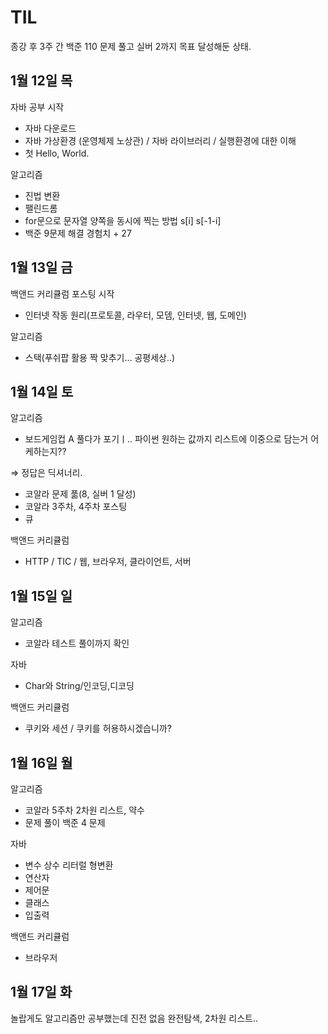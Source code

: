 # TIL

종강 후 3주 간 백준 110 문제 풀고 실버 2까지 목표 달성해둔 상태.

## 1월 12일 목

자바 공부 시작

- 자바 다운로드
- 자바 가상환경 (운영체제 노상관) / 자바 라이브러리 / 실행환경에 대한 이해
- 첫 Hello, World.

알고리즘

- 진법 변환
- 팰린드롬
- for문으로 문자열 양쪽을 동시에 찍는 방법 s[i] s[-1-i]
- 백준 9문제 해결 경험치 + 27

## 1월 13일 금

백앤드 커리큘럼 포스팅 시작

- 인터넷 작동 원리(프로토콜, 라우터, 모뎀, 인터넷, 웹, 도메인)

알고리즘

- 스택(푸쉬팝 활용 짝 맞추기… 공평세상..)

## 1월 14일 토

알고리즘

- 보드게임컵 A 풀다가 포기ㅣ.. 파이썬 원하는 값까지 리스트에 이중으로 담는거 어케하는지??

⇒  정답은 딕셔너리.

- 코알라 문제 풂(8, 실버 1 달성)
- 코알라 3주차, 4주차 포스팅
- 큐

백앤드 커리큘럼

- HTTP / TIC / 웹, 브라우저, 클라이언트, 서버

## 1월 15일 일

알고리즘

- 코알라 테스트 풀이까지 확인

자바

- Char와 String/인코딩,디코딩

백앤드 커리큘럼

- 쿠키와 세션 / 쿠키를 허용하시겠습니까?

## 1월 16일 월

알고리즘
- 코알라 5주차 2차원 리스트, 약수
- 문제 풀이 백준 4 문제

자바
- 변수 상수 리터럴 형변환
- 연산자
- 제어문
- 클래스
- 입출력

백앤드 커리큘럼
- 브라우저

## 1월 17일 화

놀랍게도 알고리즘만 공부했는데 진전 없음
완전탐색, 2차원 리스트..
